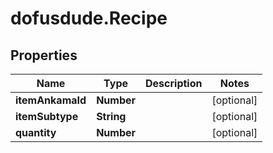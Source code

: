 # dofusdude.Recipe

## Properties

Name | Type | Description | Notes
------------ | ------------- | ------------- | -------------
**itemAnkamaId** | **Number** |  | [optional] 
**itemSubtype** | **String** |  | [optional] 
**quantity** | **Number** |  | [optional] 


